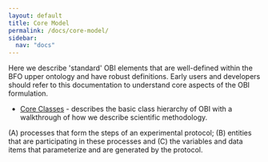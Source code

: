 ```yaml
---
layout: default
title: Core Model
permalink: /docs/core-model/
sidebar:
  nav: "docs"
---
```


Here we describe 'standard' OBI elements that are well-defined within the BFO upper ontology and have robust definitions. Early users and developers should refer to this documentation to understand core aspects of the OBI formulation. 

* [Core Classes](/docs/core-classes) - describes the basic class hierarchy of OBI with a walkthrough of how we describe scientific methodology.    

 (A) processes that form the steps of an experimental protocol; 
 (B) entities that are participating in these processes and 
 (C) the variables and data items that parameterize and are generated by the protocol.

